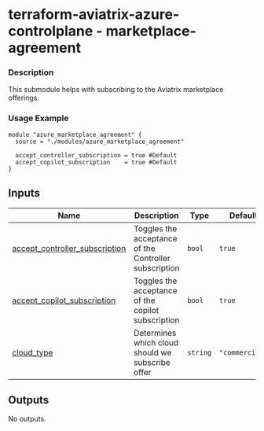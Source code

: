 <!-- BEGIN_TF_DOCS -->
# terraform-aviatrix-azure-controlplane - marketplace-agreement

### Description
This submodule helps with subscribing to the Aviatrix marketplace offerings.

### Usage Example
```hcl
module "azure_marketplace_agreement" {
  source = "./modules/azure_marketplace_agreement"

  accept_controller_subscription = true #Default
  accept_copilot_subscription    = true #Default
}
```
## Inputs

| Name | Description | Type | Default | Required |
|------|-------------|------|---------|:--------:|
| <a name="input_accept_controller_subscription"></a> [accept\_controller\_subscription](#input\_accept\_controller\_subscription) | Toggles the acceptance of the Controller subscription | `bool` | `true` | no |
| <a name="input_accept_copilot_subscription"></a> [accept\_copilot\_subscription](#input\_accept\_copilot\_subscription) | Toggles the acceptance of the copilot subscription | `bool` | `true` | no |
| <a name="input_cloud_type"></a> [cloud\_type](#input\_cloud\_type) | Determines which cloud should we subscribe offer | `string` | `"commercial"` | no |

## Outputs

No outputs.
<!-- END_TF_DOCS -->